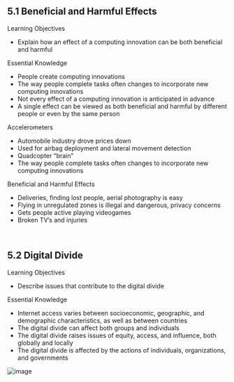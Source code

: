 ## 5.1 Beneficial and Harmful Effects

Learning Objectives
* Explain how an effect of a computing innovation can be both beneficial and harmful

Essential Knowledge
* People create computing innovations
* The way people complete tasks often changes to incorporate new computing innovations
* Not every effect of a computing innovation is anticipated in advance
* A single effect can be viewed as both beneficial and harmful by different people or even by the same person

Accelerometers
* Automobile industry drove prices down
* Used for airbag deployment and lateral movement detection
* Quadcopter “brain”
* The way people complete tasks often changes to incorporate new computing innovations

Beneficial and Harmful Effects
* Deliveries, finding lost people, aerial photography is easy
* Flying in unregulated zones is illegal and dangerous, privacy concerns
* Gets people active playing videogames
* Broken TV’s and injuries

<br>

## 5.2 Digital Divide
Learning Objectives
* Describe issues that contribute to the digital divide

Essential Knowledge
* Internet access varies between socioeconomic, geographic, and demographic characteristics, as well as between countries
* The digital divide can affect both groups and individuals
* The digital divide raises issues of equity, access, and influence, both globally and locally
* The digital divide is affected by the actions of individuals, organizations, and governments

![image](https://user-images.githubusercontent.com/89225469/157328394-e55051f5-352b-4e70-8eec-64f3af079b7d.png)
